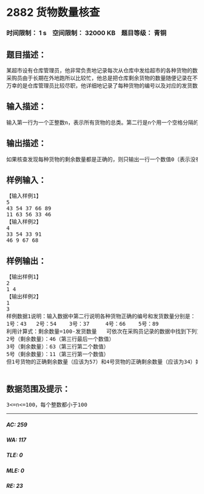 # 2882 货物数量核查   
### 时间限制： 1 s&nbsp;&nbsp;&nbsp;&nbsp;空间限制： 32000 KB&nbsp;&nbsp;&nbsp;&nbsp;题目等级： 青铜  
## 题目描述：  

<pre>
某超市设有仓库管理员，他非常负责地记录每次从仓库中发给超市的各种货物的数量。仓库的货物由采购员从外面采购再存入仓库。采购员总会去仓库了解各种货物的剩余数量并记录，以便及时发现短缺的货物并马上去采购。
采购员由于长期在外地跑所以比较忙，他总是把仓库剩余货物的数量随便记录在不同的本子上。某天，采购员突然发现他用于记录货物数量某些本子找不到了，所幸他还大致记得那些本子上记录的货物剩余数量，但他无法确定哪些货物数量是正确，哪些是错误的。
万幸的是仓库管理员比较尽职，他详细地记录了每种货物的编号以及对应的发货数量。已知每种货物一开始总数都是100。现在希望根据仓库管理员记录的发货编号和发货数量（绝对正确）以及采购员记得的一些剩余数量，来核查到底哪些货物的剩余数量是错误的。由于问题比较复杂，请你帮忙编程解决这个问题。
</pre>
  
  
## 输入描述：  

<pre>
输入第一行为一个正整数n，表示所有货物的总类。第二行是n个用一个空格分隔的整数，依次表示仓库管理员记录的第1种货物，第2种货物，。。。，第n种货物的发货数量。第三行为采购员记录的n种货物的剩余数量（无法保证编号和数量是对应的，也无法知道到底哪种货物数量是正确的）。
</pre>
  
  
## 输出描述：  

<pre>
如果核查发现每种货物的剩余数量都是正确的，则只输出一行一个数值0（表示没有记录错误的货物），如果发现有x种货物剩余数量记录错误，则第一行输出整数x，表示一共发现有x种货物的剩余数量错误。第二行按编号从小到大的顺序依次输出剩余数量错误的货物编号，这个货物编号应该是按照仓库保管员记录的编号给出（每2个数值之间用一个空格分隔）。注意，如果仓库管理员记录的某2种货物发货数量相同，如果在采购员剩余数量中只找到1个数值匹配，则我们认为是编号大的货物剩余数量是错误的（详细可见样例数据2）。
</pre>
  
  
## 样例输入：  

<pre>
【输入样例1】
5
43 54 37 66 89
11 63 56 33 46
【输入样例2】
4
33 54 33 91
46 9 67 68
</pre>
  
  
## 样例输出：  

<pre>
【输出样例1】
2
1 4
【输出样例2】
1
3
样例数据1说明：输入数据中第二行说明各种货物正确的编号和发货数量分别是：
1号：43   2号：54    3号：37     4号：66    5号：89
利用计算式：剩余数量=100-发货数量   可依次在采购员记录的数据中找到下列货物正确的剩余数量：
2号（剩余数量）：46（第三行最后一个数值）
3号（剩余数量）：63（第三行第二个数值）
5号（剩余数量）：11（第三行第一个数值）
但1号货物的正确剩余数量（应该为57）和4号货物的正确剩余数量（应该为34）始终在第三行数值中无法找到。说明采购员记录的第1、4号货物剩余数量记录是错误的。
 
</pre>
  
  
## 数据范围及提示：  

<pre>
3<=n<=100，每个整数都小于100
</pre>
  
  
***  

##### AC: 259  
##### WA: 117  
##### TLE: 0  
##### MLE: 0  
##### RE: 23  
